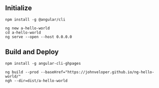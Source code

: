 ## Initialize
```
npm install -g @angular/cli
```
```
ng new a-hello-world
cd a-hello-world
ng serve --open --host 0.0.0.0
```

## Build and Deploy
```
npm install -g angular-cli-ghpages
```
```
ng build --prod --baseHref="https://johnveloper.github.io/ng-hello-world/"
ngh --dir=dist/a-hello-world
```